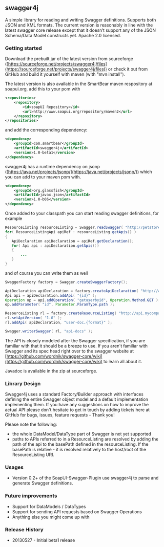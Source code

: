 ## swagger4j

A simple library for reading and writing Swagger definitions. Supports both JSON and XML formats. The current version is
reasonably in line with the latest swagger core release except that it doesn't support any of the JSON Schema/Data Model
constructs yet. Apache 2.0 licensed.

### Getting started

Download the prebuilt jar of the latest version from sourceforge ([https://sourceforge.net/projects/swagger4j/files](https://sourceforge.net/projects/swagger4j/files))
or check it out from GitHub and build it yourself with maven (with "mvn install"). 

The latest version is also available in the SmartBear maven respository at soapui.org, add this to your pom with

```xml
<repositories>
    <repository>
        <id>soapUI Repository</id>
        <url>http://www.soapui.org/repository/maven2</url>
    </repository>
</repositories>
```

and add the corresponding dependency:

```xml
<dependency>
    <groupId>com.smartbear</groupId>
    <artifactId>swagger4j</artifactId>
    <version>1.0-beta1</version>
</dependency>
```

swagger4j has a runtime dependency
on jsonp ([https://java.net/projects/jsonp/](https://java.net/projects/jsonp/)) which you can add to your maven pom with.

```xml
<dependency>
    <groupId>org.glassfish</groupId>
    <artifactId>javax.json</artifactId>
    <version>1.0-b06</version>
</dependency>
```

Once added to your classpath you can start reading swagger definitions, for example

```java
ResourceListing resourceListing = Swagger.readSwagger( "http://petstore.swagger.wordnik.com/api/api-docs.json" )
for( ResourceListingApi apiRef : resourceListing.getApis() )
{
   ApiDeclaration apiDeclaration = apiRef.getDeclaration();
   for( Api api : apiDeclaration.getApis())
   {
       ...
   }
}
```

and of course you can write them as well

```java
SwaggerFactory factory = Swagger.createSwaggerFactory();

ApiDeclaration apiDeclaration = factory.createApiDeclaration( "http://api.mycompany.com/apis", "/user" );
Api api = apiDeclaration.addApi( "{id}" );
Operation op = api.addOperation( "getuserbyid", Operation.Method.GET );
op.addParameter( "id", Parameter.ParamType.path );

ResourceListing rl = factory.createResourceListing( "http://api.mycompany.com/apis" );
rl.setApiVersion( "1.0" );
rl.addApi( apiDeclaration, "user-doc.{format}" );

Swagger.writerSwagger( rl, "api-docs" );
```

The API is closely modeled after the Swagger specification, if you are familiar with that it should be a breeze to use.
If you aren't familiar with Swagger and its spec head right over to the swagger website at 
[https://github.com/wordnik/swagger-core/wiki](https://github.com/wordnik/swagger-core/wiki) to learn all about it.

Javadoc is available in the zip at sourceforge.

### Library Design

Swagger4j uses a standard Factory/Builder approach with interfaces defining the entire Swagger object model and a
default implementation implementing them. If you have any suggestions on how to improve the actual API please don't
hesitate to get in touch by adding tickets here at GitHub for bugs, issues, feature requests - Thank you!

Please note the following:
- the whole DataModel/DataType part of Swagger is not yet supported
- paths to APIs referred to in a ResourceListing are resolved by adding the path of the api to the basePath defined
in the resourceListing. If the basePath is relative - it is resolved relatively to the host/root of the ResourceListing
URI.

### Usages

* Version 0.2+ of the SoapUI-Swagger-Plugin use swagger4j to parse and generate Swagger definitions.

### Future improvements

* Support for DataModels / DataTypes
* Support for sending API requests based on Swagger Operations
* Anything else you might come up with

### Release History

* 20130527 - Initial beta1 release
